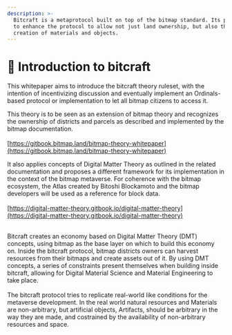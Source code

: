 ```yaml
---
description: >-
  Bitcraft is a metaprotocol built on top of the bitmap standard. Its purpose is
  to enhance the protocol to allow not just land ownership, but also the
  creation of materials and objects.
---
```


# 📖 Introduction to bitcraft

This whitepaper aims to introduce the bitcraft theory ruleset, with the intention of incentivizing discussion and eventually implement an Ordinals-based protocol or implementation to let all bitmap citizens to access it.&#x20;

This theory is to be seen as an extension of bitmap theory and recognizes the ownership of districts and parcels as described and implemented by the bitmap documentation.\
\
[https://gitbook.bitmap.land/bitmap-theory-whitepaper](https://gitbook.bitmap.land/bitmap-theory-whitepaper)

It also applies concepts of Digital Matter Theory as outlined in the related documentation and proposes a different framework for its implementation in the context of the bitmap metaverse. For coherence with the bitmap ecosystem, the Atlas created by Bitoshi Blockamoto and the bitmap developers will be used as a reference for block data.\
\
[https://digital-matter-theory.gitbook.io/digital-matter-theory](https://digital-matter-theory.gitbook.io/digital-matter-theory)

&#x20;\
Bitcraft creates an economy based on Digital Matter Theory (DMT) concepts, using bitmap as the base layer on which to build this economy on. Inside the bitcraft protocol, bitmap districts owners can harvest resources from their bitmaps and create assets out of it. By using DMT concepts, a series of constraints present themselves when building inside bitcraft, allowing for Digital Material Science and Material Engineering to take place. \
\
The bitcraft protocol tries to replicate real-world like conditions for the metaverse development. In the real world natural resources and Materials are non-arbitrary, but artificial objects, Artifacts, should be arbitrary in the way they are made, and costrained by the availability of non-arbitrary resources and space.
